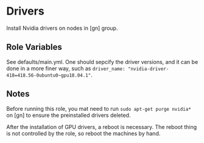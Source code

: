 Drivers
=========

Install Nvidia drivers on nodes in [gn] group.

Role Variables
--------------

See defaults/main.yml. One should sepcify the driver versions, and it can be done in a more finer way, such as `driver_name: "nvidia-driver-418=418.56-0ubuntu0~gpu18.04.1"`.

Notes
--------------

Before running this role, you mat need to run `sudo apt-get purge nvidia*` on [gn] to ensure the preinstalled drivers deleted.

After the installation of GPU drivers, a reboot is necessary. The reboot thing is not controlled by the role, so reboot the machines by hand.
